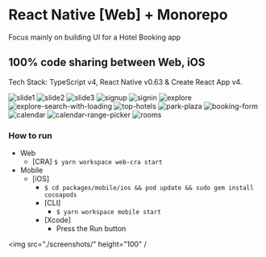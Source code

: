 # React Native [Web] + Monorepo
Focus mainly on building UI for a Hotel Booking app

## 100% code sharing between Web, iOS

Tech Stack: TypeScript v4, React Native v0.63 & Create React App v4.

![slide1](./screenshots/slide1.png)
![slide2](./screenshots/slide2.png)
![slide3](./screenshots/slide3.png)
![signup](./screenshots/signup.png)
![signin](./screenshots/signin.png)
![explore](./screenshots/explore.png)
![explore-search-with-loading](./screenshots/explore-search-with-loading.png)
![top-hotels](./screenshots/top-hotels.png)
![park-plaza](./screenshots/park-plaza.png)
![booking-form](./screenshots/booking-form.png)
![calendar](./screenshots/calendar.png)
![calendar-range-picker](./screenshots/calendar-range-picker.png)
![rooms](./screenshots/rooms.png)


### How to run

- Web
  - [CRA] `$ yarn workspace web-cra start`
- Mobile
  - [iOS]
    - `$ cd packages/mobile/ios && pod update && sudo gem install cocoapods`
    - [CLI]
      - `$ yarn workspace mobile start`
    - [Xcode]
      - Press the Run button

<img src="./screenshots/" height="100" /
